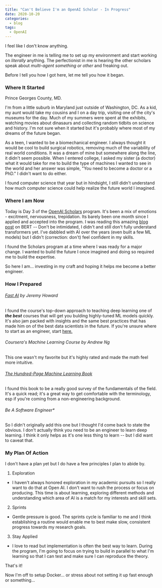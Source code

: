 ```yaml
---
title: "Can't Believe I'm an OpenAI Scholar - In Progress"
date: 2020-10-20
categories:
  - blog
tags:
  - OpenAI
---
```


I feel like I don't know anything. 

The engineer in me is telling me to set up my environment and start working on *literally* anything. The perfectionist in me is hearing the other scholars speak about *multi-agent something or other* and freaking out. 

Before I tell you how I got here, let me tell you how it began.

### Where It Started
<i class="fas fa-map-marker-alt"></i> Prince Georges County, MD. 

I'm from a little suburb in Maryland just outside of Washington, DC. As a kid, my aunt would take my cousins and I on a day trip, visiting one of the city's museums for the day. Much of my summers were spent at the exhibits, watching movies about dinasaurs and collecting random tidbits on science and history. I'm not sure when it started but it's probably where most of my dreams of the future began. 

As a teen, I wanted to be a biomechanical engineer. I always thought it would be cool to build surgical robotics, removing much of the variability of real world conditions. It was a dream of mine but somewhere along the line, it didn't seem possible. When I entered college, I asked my sister (a doctor) what it would take for me to build the type of machines I wanted to see in the world and her answer was simple, "You need to become a doctor or a PhD." I didn't want to do either. 

I found computer science that year but in hindsight, I still didn't understand how much computer science could help realize the future world I imagined.


### Where I am Now
Today is Day 3 of the [OpenAI Scholars](https://openai.com/blog/openai-scholars-spring-2020/) program. It's been a mix of emotions - excitment, nervousness, trepidation. Its barely been one month since I applied and accepted into the program. I was reading this amazing [blog post](http://jalammar.github.io/illustrated-bert/) on BERT -- Don't be intimidated, I didn't and still don't fully understand transformers yet. I've dabbled with AI over the years (even built a few ML models) but I didn't (correction: don't) feel confident in my skills. 

I found the Scholars program at a time where I was ready for a major change. I wanted to build the future I once imagined and doing so required me to build the expertise. 

So here I am... investing in my craft and hoping it helps me become a better engineer.  

### How I Prepared

###### [Fast AI](https://fast.ai/) by Jeremy Howard
I found the course's top-down approach to teaching deep learning  one of ***the best*** courses that will get you bulding highly-tuned ML models quickly. It's also jam packed with insights and the same best practices that has made him on of the best data scientists in the future. If you're unsure where to start as an engineer, start [here.](https://course.fast.ai/)  

###### Coursera's Machine Learning Course by Andrew Ng
This one wasn't my favorite but it's highly rated and made the math feel more intuitive. 

###### [The Hundred-Page Machine Learning Book](https://www.amazon.com/Hundred-Page-Machine-Learning-Book-ebook/dp/B07MGCNKXB) 
I found this book to be a really good survey of the fundamentals of the field. It's a quick read; it's a great way to get comfortable with the terminology, esp if you're coming from a non-engineering background. 

###### Be A Software Engineer*
So I didn't originally add this one but I thought I'd come back to state the obvious. I don't actually think you need to be an engineer to learn deep learning. I think it only helps as it's one less thing to learn -- but I did want to caveat that.  


### My Plan Of Action
I don't have a plan yet but I do have a few principles I plan to abide by. 

1. Exploration
- I haven't always honored exploration in my academic pursuits so I really want to do that at Open AI. I don't want to rush the process or focus on producing. This time is about learning, exploring different methods and understanding which area of AI is a match for my interests and skill sets. 
2. Sprints
- Gentle pressure is good. The sprints cycle is familiar to me and I think establishing a routine would enable me to best make slow, consistent progress towards my research goals.
3. Stay Applied
- I love to read but implementation is often the best way to learn. During the program, I'm going to focus on trying to build in parallel to what I'm learning so that I can test and make sure I can reproduce the theory.

That's it! 

Now I'm off to setup Docker... 
or stress about not setting it up fast enough or something... 

